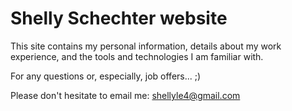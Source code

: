 # Shelly Schechter website

This site contains my personal information, details about my work experience, and the tools and technologies I am familiar with.

For any questions or, especially, job offers... ;)

Please don't hesitate to email me: shellyle4@gmail.com
